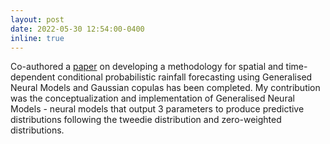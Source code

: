 ```yaml
---
layout: post
date: 2022-05-30 12:54:00-0400
inline: true
---
```


Co-authored a [paper](https://warwick.ac.uk/fac/sci/statistics/staff/research_students/huk/dissertation_huk_david.pdf) on developing a methodology for spatial and time-dependent conditional probabilistic rainfall forecasting using Generalised Neural Models and Gaussian copulas has been completed. My contribution was the conceptualization and implementation of Generalised Neural Models - neural models that output 3 parameters to produce predictive distributions following the tweedie distribution and zero-weighted distributions.